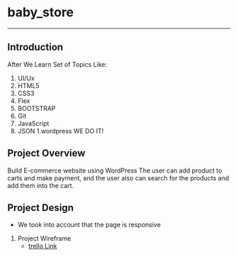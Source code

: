 # baby_store







***
## Introduction
After We Learn Set of Topics Like:

1. UI/Ux
1. HTML5
1. CSS3
1. Flex
1. BOOTSTRAP
1. Git
1. JavaScript
1. JSON
1.wordpress
WE DO IT!



## Project Overview
Build E-commerce website using WordPress The user can add product to carts and make payment,  and the user also can search for the products and add them into the cart.

## Project Design

* We took into account that the page is responsive

1. Project Wireframe
   * [trello Link](https://trello.com/b/XlFB2plC/baby-stor)

